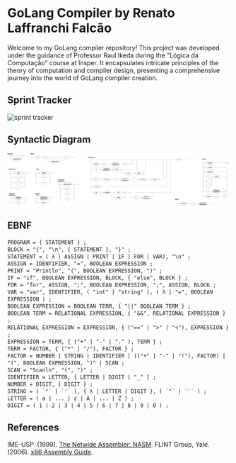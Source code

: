 # GoLang Compiler by Renato Laffranchi Falcão

Welcome to my GoLang compiler repository! This project was developed under the guidance of Professor Raul Ikeda during the "Lógica da Computação" course at Insper. It encapsulates intricate principles of the theory of computation and compiler design, presenting a comprehensive journey into the world of GoLang compiler creation.

## Sprint Tracker

![sprint tracker](http://3.129.230.99/svg/renatex333/Projeto-Logica/)

## Syntactic Diagram

![syntactic diagram](./img/syntactic-diagram.png)

## EBNF

```
PROGRAM = { STATEMENT } ;
BLOCK = "{", "\n", { STATEMENT }, "}" ;
STATEMENT = ( λ | ASSIGN | PRINT | IF | FOR | VAR), "\n" ;
ASSIGN = IDENTIFIER, "=", BOOLEAN EXPRESSION ;
PRINT = "Println", "(", BOOLEAN EXPRESSION, ")" ;
IF = "if", BOOLEAN EXPRESSION, BLOCK, { "else", BLOCK } ;
FOR = "for", ASSIGN, ";", BOOLEAN EXPRESSION, ";", ASSIGN, BLOCK ;
VAR = "var", IDENTIFIER, ( "int" | "string" ), ( λ | "=", BOOLEAN EXPRESSION ) ;
BOOLEAN EXPRESSION = BOOLEAN TERM, { "||" BOOLEAN TERM } ;
BOOLEAN TERM = RELATIONAL EXPRESSION, { "&&", RELATIONAL EXPRESSION } ;
RELATIONAL EXPRESSION = EXPRESSION, { ("==" | ">" | "<"), EXPRESSION } ;
EXPRESSION = TERM, { ("+" | "-" | "." ), TERM } ;
TERM = FACTOR, { ("*" | "/"), FACTOR } ;
FACTOR = NUMBER | STRING | IDENTIFIER | (("+" | "-" | "!"), FACTOR) | "(", BOOLEAN EXPRESSION, ")" | SCAN ;
SCAN = "Scanln", "(", ")" ;
IDENTIFIER = LETTER, { LETTER | DIGIT | "_" } ;
NUMBER = DIGIT, { DIGIT } ;
STRING = ( `"` | `'` ), { λ | LETTER | DIGIT }, ( `"` | `'` ) ;
LETTER = ( a | ... | z | A | ... | Z ) ;
DIGIT = ( 1 | 2 | 3 | 4 | 5 | 6 | 7 | 8 | 9 | 0 ) ;
```

## References

IME-USP. (1999). [The Netwide Assembler: NASM](https://www.ime.usp.br/~reverbel/mac211-99/asm/nasm_doc/nasmdoca.html).
FLINT Group, Yale. (2006). [x86 Assembly Guide](https://flint.cs.yale.edu/cs421/papers/x86-asm/asm.html).